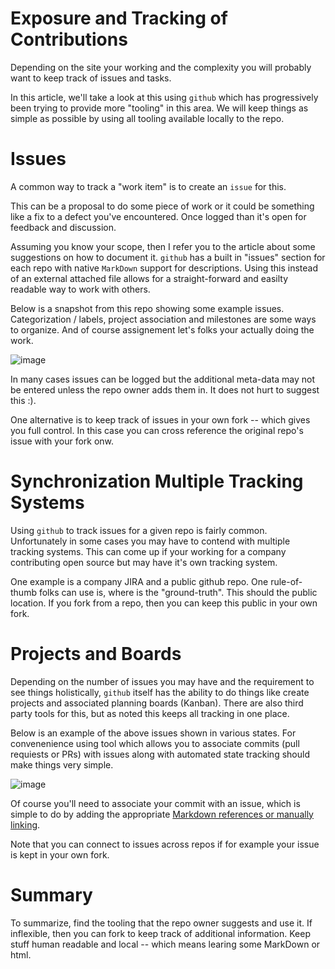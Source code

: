 # Exposure and Tracking of Contributions

Depending on the site your working and the complexity you
will probably want to keep track of issues and tasks.

In this article, we'll take a look at this using `github` which has progressively been trying to provide more "tooling" in this area. We will keep things as
simple as possible by using all tooling available locally to the repo.

# Issues

A common way to track a "work item" is to create an `issue` for this.

This can be a proposal to do some piece of work or it could be something like a fix to a defect you've encountered. Once logged than it's open for feedback and discussion.

Assuming you know your scope, then I refer you to the article about some suggestions on how to document it. `github` has a built in "issues" section for each repo with native `MarkDown` support for descriptions. Using this instead of
an external attached file allows for a straight-forward and easilty readable way
to work with others. 

Below is a snapshot from this repo showing some example issues. Categorization /
labels, project association and milestones are some ways to organize. And of course
assignement let's folks your actually doing the work.

![image](https://user-images.githubusercontent.com/49369885/149637211-f1ab2b1d-0588-40f1-a7e0-d81583781e8f.png)

In many cases issues can be logged but the additional meta-data may not be
entered unless the repo owner adds them in. It does not hurt to suggest this :).

One alternative is to keep track of issues in your own fork -- which gives you full control. In this case you can cross reference the original repo's issue with your fork onw.

# Synchronization Multiple Tracking Systems 

Using `github` to track issues for a given repo is fairly common. Unfortunately in some cases you may have to contend with multiple tracking systems. This can come up if your working for a company contributing open source but may have it's own tracking system.  

One example is a company JIRA and a public github repo. One rule-of-thumb
folks can use is, where is the "ground-truth". This should the public location.
If you fork from a repo, then you can keep this public in your own fork.

# Projects and Boards

Depending on the number of issues you may have and the requirement to see things holistically, `github` itself has the ability to do things like create projects and associated planning boards (Kanban). There are also third party tools
for this, but as noted this keeps all tracking in one place.

Below is an example of the above issues shown in various states. For convenenience
using tool which allows you to associate commits (pull requiests or PRs) with issues along with automated state tracking should make things very simple.

![image](https://user-images.githubusercontent.com/49369885/149637182-f8a8b485-c562-4032-9a3d-8ce93d9528f1.png)

Of course you'll need to associate your commit with an issue, which is simple
to do by adding the appropriate [Markdown references or manually linking](https://docs.github.com/en/issues/tracking-your-work-with-issues/linking-a-pull-request-to-an-issue). 

Note that you can connect to issues across repos if for example your issue is kept in your own fork.

# Summary
To summarize, find the tooling that the repo owner suggests and use it. If inflexible, then you can fork to keep track of additional information.
Keep stuff human readable and local -- which means learing some MarkDown or html.

